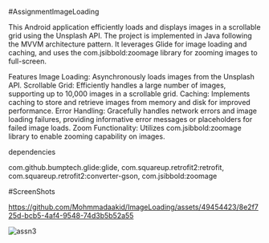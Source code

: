 
#AssignmentImageLoading


This Android application efficiently loads and 
displays images in a scrollable grid using the Unsplash API. 
The project is implemented in Java following the MVVM architecture pattern.
 It leverages Glide for image loading and caching,
 and uses the com.jsibbold:zoomage library for zooming images to full-screen.


Features
Image Loading: Asynchronously loads images from the Unsplash API.
Scrollable Grid: Efficiently handles a large number of images,
 supporting up to 10,000 images in a scrollable grid.
Caching: Implements caching to store and retrieve images from memory and disk 
for improved performance.
Error Handling: Gracefully handles network errors and image loading failures,
 providing informative error
 messages or placeholders for failed image loads.
Zoom Functionality: Utilizes com.jsibbold:zoomage library to enable zooming 
capability on images.

dependencies

  com.github.bumptech.glide:glide,
  com.squareup.retrofit2:retrofit,
  com.squareup.retrofit2:converter-gson,
  com.jsibbold:zoomage


  #ScreenShots

  


https://github.com/Mohmmadaakid/ImageLoading/assets/49454423/8e2f725d-bcb5-4af4-9548-74d3b5b52a55



![assn3](https://github.com/Mohmmadaakid/ImageLoading/assets/49454423/d38824c8-9296-4b33-948f-791ec33aae28)
